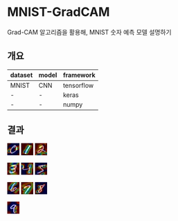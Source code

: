 # MNIST-GradCAM

Grad-CAM 알고리즘을 활용해, MNIST 숫자 예측 모델 설명하기

## 개요 

|dataset|model|framework|
|---|---|---|
|MNIST|CNN|tensorflow|
|-|-|keras|
|-|-|numpy|



## 결과

![image alt >](/cam/cam_0.jpg)
![image alt <](/cam/cam_1.jpg)
![image alt ><](/cam/cam_2.jpg)

![image alt >](/cam/cam_3.jpg)
![image alt <](/cam/cam_4.jpg)
![image alt ><](/cam/cam_5.jpg)

![image alt >](/cam/cam_6.jpg)
![image alt <](/cam/cam_7.jpg)
![image alt ><](/cam/cam_8.jpg)

![image alt >](/cam/cam_9.jpg)


